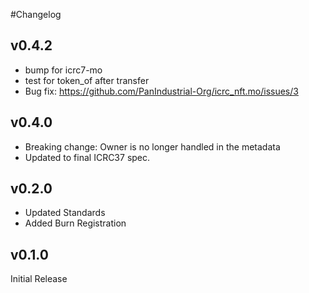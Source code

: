 #Changelog

## v0.4.2

- bump for icrc7-mo
- test for token_of after transfer
- Bug fix: https://github.com/PanIndustrial-Org/icrc_nft.mo/issues/3

## v0.4.0

- Breaking change: Owner is no longer handled in the metadata
- Updated to final ICRC37 spec.

## v0.2.0

- Updated Standards
- Added Burn Registration

## v0.1.0

Initial Release